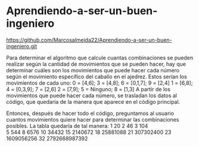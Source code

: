 # Aprendiendo-a-ser-un-buen-ingeniero

https://github.com/Marcosalmeida22/Aprendiendo-a-ser-un-buen-ingeniero.git

Para determinar el algoritmo que calcule cuantas combinaciones se pueden realizar según la cantidad de movimientos que se pueden hacer, hay que determinar cuáles son los movimientos que puede hacer cada número según el movimiento específico del caballo en el ajedrez. 
Estos serían los movimientos de cada uno:
0 = [4,6]; 3 = [4,8];     6 = [0,1,7]; 9 = [2,4]
1 = [6,8]; 4 = [0,3,9];   7 = [2,6]
2 = [7,9]; 5 = Ninguno;   8 = [1,3]
A partir de los movimientos que puede hacer cada número, se trasladan los datos al código, que quedaría de la manera que aparece en el código principal.

Entonces, después de hacer todo el código, preguntamos al usuario cuantos movimientos quiere hacer para determinar las combinaciones posibles. La tabla quedaría de tal manera:
1    20
2    46
3    104    
5    544 
8    6576
10   34432
15   2140672 
18   25881088
21   307302400
23   1609056256
32   2792668987392

    
